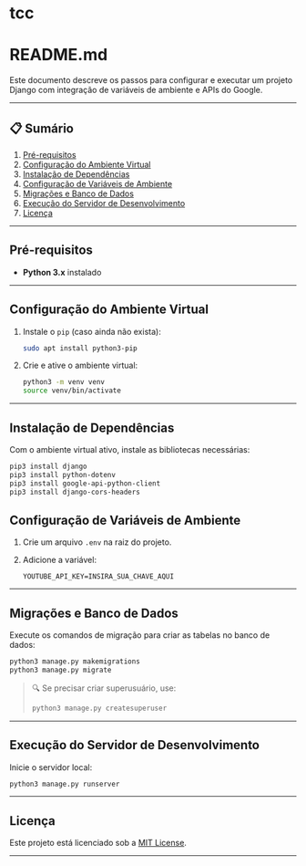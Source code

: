 # tcc

# README.md

Este documento descreve os passos para configurar e executar um projeto Django com integração de variáveis de ambiente e APIs do Google.

---

## 📋 Sumário

1. [Pré-requisitos](#pré-requisitos)
2. [Configuração do Ambiente Virtual](#configuração-do-ambiente-virtual)
3. [Instalação de Dependências](#instalação-de-dependências)
4. [Configuração de Variáveis de Ambiente](#configuração-de-variáveis-de-ambiente)
5. [Migrações e Banco de Dados](#migrações-e-banco-de-dados)
6. [Execução do Servidor de Desenvolvimento](#execução-do-servidor-de-desenvolvimento)
7. [Licença](#licença)

---

## Pré-requisitos
* **Python 3.x** instalado
---

## Configuração do Ambiente Virtual

1. Instale o `pip` (caso ainda não exista):

   ```bash
   sudo apt install python3-pip
   ```

2. Crie e ative o ambiente virtual:

   ```bash
   python3 -m venv venv
   source venv/bin/activate
   ```

---

## Instalação de Dependências

Com o ambiente virtual ativo, instale as bibliotecas necessárias:

```bash
pip3 install django
pip3 install python-dotenv
pip3 install google-api-python-client
pip3 install django-cors-headers
```

## Configuração de Variáveis de Ambiente

1. Crie um arquivo `.env` na raiz do projeto.

2. Adicione a variável:
   
   ```env
   YOUTUBE_API_KEY=INSIRA_SUA_CHAVE_AQUI
   ```
---

## Migrações e Banco de Dados

Execute os comandos de migração para criar as tabelas no banco de dados:

```bash
python3 manage.py makemigrations
python3 manage.py migrate
```

> 🔍 Se precisar criar superusuário, use:
>
> ```bash
> python3 manage.py createsuperuser
> ```

---

## Execução do Servidor de Desenvolvimento

Inicie o servidor local:

```bash
python3 manage.py runserver
```

---
## Licença

Este projeto está licenciado sob a [MIT License](https://opensource.org/licenses/MIT).

---
